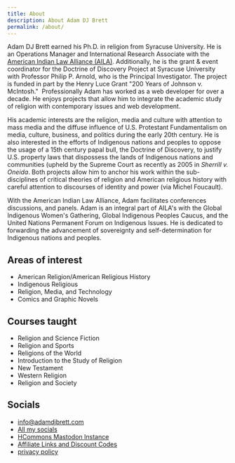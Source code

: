 ```yaml
---
title: About
description: About Adam DJ Brett
permalink: /about/
---
```

Adam DJ Brett earned his Ph.D. in religion from Syracuse University. He is an Operations Manager and International Research Associate with the [American Indian Law Alliance (AILA)](https://aila.ngo/). Additionally, he is the grant & event coordinator for the Doctrine of Discovery Project at Syracuse University with Professor Philip P. Arnold, who is the Principal Investigator. The project is funded in part by the Henry Luce Grant "200 Years of Johnson v. McIntosh."  Professionally Adam has worked as a web developer for over a decade. He enjoys projects that allow him to integrate the academic study of religion with contemporary issues and web development.

His academic interests are the religion, media and culture with attention to mass media and the diffuse influence of U.S. Protestant Fundamentalism on media, culture, business, and politics during the early 20th century. He is also interested in the efforts of Indigenous nations and peoples to oppose the usage of a 15th century papal bull, the Doctrine of Discovery, to justify U.S. property laws that dispossess the lands of Indigenous nations and communities (upheld by the Supreme Court as recently as 2005 in *Sherrill v. Oneida*. Both projects allow him to anchor his work within the sub-disciplines of critical theories of religion and American religious history with careful attention to discourses of identity and power (via Michel Foucault). 

With the American Indian Law Alliance, Adam facilitates conferences discussions, and panels. Adam is an integral part of AILA's with the Global Indigenous Women's Gathering, Global Indigenous Peoples Caucus, and the United Nations Permanent Forum on Indigenous Issues. He is dedicated to forwarding the advancement of sovereignty and self-determination for Indigenous nations and peoples.



## Areas of interest
  * American Religion/American Religious History
  * Indigenous Religious
  * Religion, Media, and Technology
  * Comics and Graphic Novels

## Courses taught
  * Religion and Science Fiction
  * Religion and Sports
  * Religions of the World
  * Introduction to the Study of Religion
  * New Testament
  * Western Religion
  * Religion and Society

## Socials
  * <info@adamdjbrett.com>
  * [All my socials](/connect/)
  * <a rel="me" href="https://hcommons.social/@adjb">HCommons Mastodon Instance</a>
  * [Affiliate Links and Discount Codes](/codes/)
  * [privacy policy](/privacy-policy)